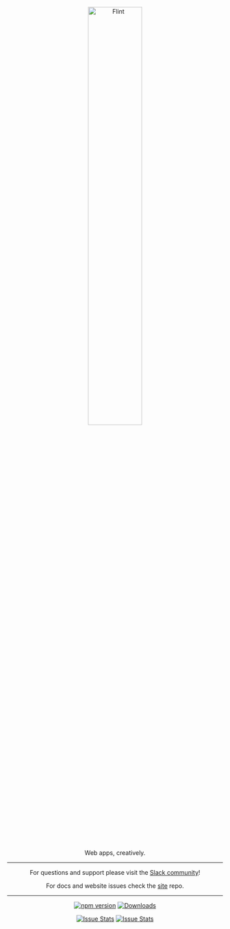 <p align="center">
  <a href="http://flintjs.com/">
    <img alt="Flint" src="http://flintjs.com/assets/images/flintlogo.png" width="50%">
  </a>
</p>

<p align="center">
  Web apps, creatively.
</p>

----

<p align="center">
  For questions and support please visit the <a href="https://flint-slack.herokuapp.com">Slack community</a>!
</p>

<p align="center">
  For docs and website issues check the <a href="https://github.com/flintjs/site">site</a> repo.
</p>

----

<p align="center">
  <a href="http://badge.fury.io/js/flint"><img alt="npm version" src="https://badge.fury.io/js/flint.svg"></a>
  <a href="https://npmjs.org/package/flint"><img alt="Downloads" src="http://img.shields.io/npm/dm/flint.svg"></a>
</p>

<p align="center">
  <a href="http://issuestats.com/github/flintjs/flint"><img alt="Issue Stats" src="http://issuestats.com/github/flintjs/flint/badge/pr?style=flat"></a>
  <a href="http://issuestats.com/github/flintjs/flint"><img alt="Issue Stats" src="http://issuestats.com/github/flintjs/flint/badge/issue?style=flat"></a>
</p>